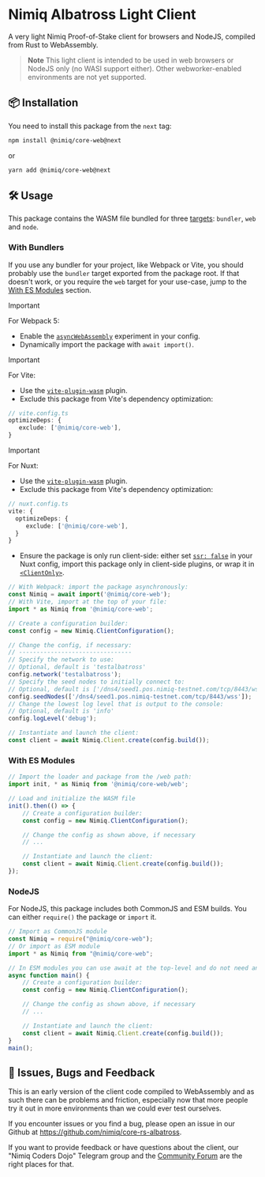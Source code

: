 # Nimiq Albatross Light Client

A very light Nimiq Proof-of-Stake client for browsers and NodeJS, compiled from Rust to WebAssembly.

> **Note**
> This light client is intended to be used in web browsers or NodeJS only (no WASI support either). Other webworker-enabled environments are not yet supported.

## 📦 Installation

You need to install this package from the `next` tag:

```sh
npm install @nimiq/core-web@next
```

or

```sh
yarn add @nimiq/core-web@next
```

## 🛠️ Usage

This package contains the WASM file bundled for three [targets](https://rustwasm.github.io/wasm-pack/book/commands/build.html#target): `bundler`, `web` and `node`.

### With Bundlers

If you use any bundler for your project, like Webpack or Vite, you should probably use the `bundler` target exported from the package root. If that doesn't work, or you require the `web` target for your use-case, jump to the [With ES Modules](#with-es-modules) section.

> [!IMPORTANT]
> For Webpack 5:
> - Enable the [`asyncWebAssembly`](https://webpack.js.org/configuration/experiments/#asyncWebAssembly) experiment in your config.
> - Dynamically import the package with `await import()`.

> [!IMPORTANT]
> For Vite:
> - Use the [`vite-plugin-wasm`](https://www.npmjs.com/package/vite-plugin-wasm) plugin.
> - Exclude this package from Vite's dependency optimization:
> ```ts
> // vite.config.ts
> optimizeDeps: {
>    exclude: ['@nimiq/core-web'],
> }
> ```

> [!IMPORTANT]
> For Nuxt:
> - Use the [`vite-plugin-wasm`](https://www.npmjs.com/package/vite-plugin-wasm) plugin.
> - Exclude this package from Vite's dependency optimization:
> ```ts
> // nuxt.config.ts
> vite: {
>   optimizeDeps: {
>      exclude: ['@nimiq/core-web'],
>   }
> }
> ```
> - Ensure the package is only run client-side: either set [`ssr: false`](https://nuxt.com/docs/guide/concepts/rendering#client-side-rendering) in your Nuxt config, import this package only in client-side plugins, or wrap it in [`<ClientOnly>`](https://nuxt.com/docs/api/components/client-only).

```js
// With Webpack: import the package asynchronously:
const Nimiq = await import('@nimiq/core-web');
// With Vite, import at the top of your file:
import * as Nimiq from '@nimiq/core-web';

// Create a configuration builder:
const config = new Nimiq.ClientConfiguration();

// Change the config, if necessary:
// --------------------------------
// Specify the network to use:
// Optional, default is 'testalbatross'
config.network('testalbatross');
// Specify the seed nodes to initially connect to:
// Optional, default is ['/dns4/seed1.pos.nimiq-testnet.com/tcp/8443/wss']
config.seedNodes(['/dns4/seed1.pos.nimiq-testnet.com/tcp/8443/wss']);
// Change the lowest log level that is output to the console:
// Optional, default is 'info'
config.logLevel('debug');

// Instantiate and launch the client:
const client = await Nimiq.Client.create(config.build());
```

### With ES Modules

```js
// Import the loader and package from the /web path:
import init, * as Nimiq from '@nimiq/core-web/web';

// Load and initialize the WASM file
init().then(() => {
    // Create a configuration builder:
    const config = new Nimiq.ClientConfiguration();

    // Change the config as shown above, if necessary
    // ...

    // Instantiate and launch the client:
    const client = await Nimiq.Client.create(config.build());
});
```

### NodeJS

For NodeJS, this package includes both CommonJS and ESM builds. You can either `require()` the package or `import` it.

```js
// Import as CommonJS module
const Nimiq = require("@nimiq/core-web");
// Or import as ESM module
import * as Nimiq from "@nimiq/core-web";

// In ESM modules you can use await at the top-level and do not need an async wrapper function.
async function main() {
    // Create a configuration builder:
    const config = new Nimiq.ClientConfiguration();

    // Change the config as shown above, if necessary
    // ...

    // Instantiate and launch the client:
    const client = await Nimiq.Client.create(config.build());
}
main();
```

## 🐛 Issues, Bugs and Feedback

This is an early version of the client code compiled to WebAssembly and as such there can be problems and friction, especially now that more people try it out in more environments than we could ever test ourselves.

If you encounter issues or you find a bug, please open an issue in our Github at https://github.com/nimiq/core-rs-albatross.

If you want to provide feedback or have questions about the client, our "Nimiq Coders Dojo" Telegram group and the [Community Forum](https://forum.nimiq.community/) are the right places for that.
